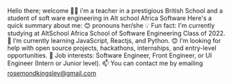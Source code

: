 Hello there; welcome 👋🏾
i'm a teacher in a prestigious British School and a student of soft ware engineering in Alt school Africa Software
Here's a quick summary about me:
😊 pronouns her/she
💡 Fun fact: I'm currently studying at AltSchool Africa School of Software Engineering Class of 2022.
🌱 I’m currently learning JavaScript, Reactjs, and Python.
😊 I’m looking for help with open source projects, hackathons, internships, and entry-level opportunities.
💼 Job interests: Software Engineer, Front Engineer, or UI Engineer (Intern or Junior level).
📫 You can contact me by emailing rosemondkingsley@gmail.com
